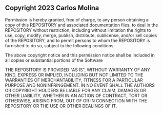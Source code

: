 ## Copyright 2023 Carlos Molina

Permission is hereby granted, free of charge, to any person obtaining a copy of this REPOSITORY and associated documentation files, to deal in the REPOSITORY without restriction, including without limitation the rights to use, copy, modify, merge, publish, distribute, sublicense, and/or sell copies of the REPOSITORY, and to permit persons to whom the REPOSITORY is furnished to do so, subject to the following conditions:

The above copyright notice and this permission notice shall be included in all copies or substantial portions of the Software

THE REPOSITORY IS PROVIDED "AS IS", WITHOUT WARRANTY OF ANY KIND, EXPRESS OR IMPLIED, INCLUDING BUT NOT LIMITED TO THE WARRANTIES OF MERCHANTABILITY, FITNESS FOR A PARTICULAR PURPOSE AND NONINFRINGEMENT. IN NO EVENT SHALL THE AUTHORS OR COPYRIGHT HOLDERS BE LIABLE FOR ANY CLAIM, DAMAGES OR OTHER LIABILITY, WHETHER IN AN ACTION OF CONTRACT, TORT OR OTHERWISE, ARISING FROM, OUT OF OR IN CONNECTION WITH THE REPOSITORY OR THE USE OR OTHER DEALINGS OF IT.